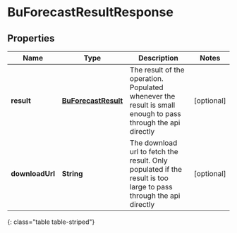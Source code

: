 # BuForecastResultResponse


## Properties

| Name | Type | Description | Notes |
| ------------ | ------------- | ------------- | ------------- |
| **result** | [**BuForecastResult**](BuForecastResult) | The result of the operation.  Populated whenever the result is small enough to pass through the api directly |  [optional] |
| **downloadUrl** | **String** | The download url to fetch the result.  Only populated if the result is too large to pass through the api directly |  [optional] |
{: class="table table-striped"}



